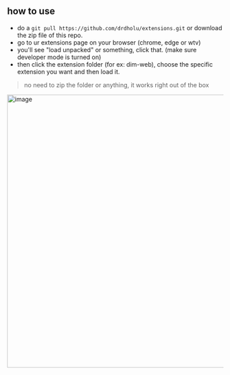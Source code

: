 ## how to use

- do a `git pull https://github.com/drdholu/extensions.git` or download the zip file of this repo.
- go to ur extensions page on your browser (chrome, edge or wtv)
- you'll see "load unpacked" or something, click that. (make sure developer mode is turned on)
- then click the extension folder (for ex: dim-web), choose the specific extension you want and then load it. 

> no need to zip the folder or anything, it works right out of the box


<img width="1196" height="636" alt="image" src="https://github.com/user-attachments/assets/508bcae9-ef7c-4a52-9378-5226781b8cd2" />
